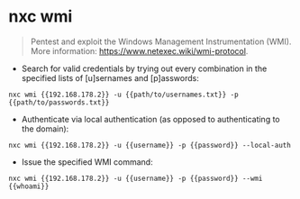# nxc wmi

> Pentest and exploit the Windows Management Instrumentation (WMI).
> More information: <https://www.netexec.wiki/wmi-protocol>.

- Search for valid credentials by trying out every combination in the specified lists of [u]sernames and [p]asswords:

`nxc wmi {{192.168.178.2}} -u {{path/to/usernames.txt}} -p {{path/to/passwords.txt}}`

- Authenticate via local authentication (as opposed to authenticating to the domain):

`nxc wmi {{192.168.178.2}} -u {{username}} -p {{password}} --local-auth`

- Issue the specified WMI command:

`nxc wmi {{192.168.178.2}} -u {{username}} -p {{password}} --wmi {{whoami}}`
